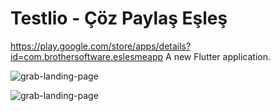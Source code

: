 # Testlio - Çöz Paylaş Eşleş
https://play.google.com/store/apps/details?id=com.brothersoftware.eslesmeapp
A new Flutter application.

![grab-landing-page](https://github.com/onuraykut/Testlio-Flutter-App/blob/master/20210321_205129.gif)

![grab-landing-page](https://github.com/onuraykut/Testlio-Flutter-App/blob/master/20210321_204911.gif)

